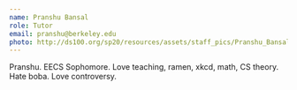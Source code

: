 ```yaml
---
name: Pranshu Bansal
role: Tutor
email: pranshu@berkeley.edu
photo: http://ds100.org/sp20/resources/assets/staff_pics/Pranshu_Bansal.jpg
---
```


Pranshu. EECS Sophomore. Love teaching, ramen, xkcd, math, CS theory. Hate boba. Love controversy.
